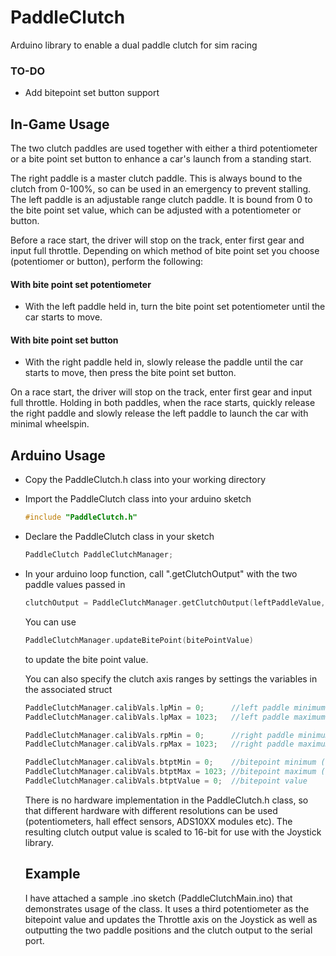 # PaddleClutch
Arduino library to enable a dual paddle clutch for sim racing

### TO-DO
* Add bitepoint set button support

## In-Game Usage

The two clutch paddles are used together with either a third potentiometer or a bite point set button to enhance a car's launch from a standing start.

The right paddle is a master clutch paddle. This is always bound to the clutch from 0-100%, so can be used in an emergency to prevent stalling.
The left paddle is an adjustable range clutch paddle. It is bound from 0 to the bite point set value, which can be adjusted with a potentiometer or button.

Before a race start, the driver will stop on the track, enter first gear and input full throttle. Depending on which method of bite point set you choose (potentiomer or button), perform the following:
#### With bite point set potentiometer
* With the left paddle held in, turn the bite point set potentiometer until the car starts to move.
#### With bite point set button
* With the right paddle held in, slowly release the paddle until the car starts to move, then press the bite point set button.


On a race start, the driver will stop on the track, enter first gear and input full throttle. Holding in both paddles, when the race starts, quickly release the right paddle and slowly release the left paddle to launch the car with minimal wheelspin.

## Arduino Usage

* Copy the PaddleClutch.h class into your working directory
* Import the PaddleClutch class into your arduino sketch
  ```C
  #include "PaddleClutch.h"
  ```
* Declare the PaddleClutch class in your sketch
  ```C
  PaddleClutch PaddleClutchManager;
  ```
* In your arduino loop function, call ".getClutchOutput" with the two paddle values passed in
  ```C
  clutchOutput = PaddleClutchManager.getClutchOutput(leftPaddleValue, rightPaddleValue);
  ```
  
  You can use
  ```C
  PaddleClutchManager.updateBitePoint(bitePointValue)
  ```
  to update the bite point value.
  
  You can also specify the clutch axis ranges by settings the variables in the associated struct
  ```C
  PaddleClutchManager.calibVals.lpMin = 0;      //left paddle minimum
  PaddleClutchManager.calibVals.lpMax = 1023;   //left paddle maximum
  
  PaddleClutchManager.calibVals.rpMin = 0;      //right paddle minimum
  PaddleClutchManager.calibVals.rpMax = 1023;   //right paddle maximum
  
  PaddleClutchManager.calibVals.btptMin = 0;    //bitepoint minimum (for potentiometer bitepoint)
  PaddleClutchManager.calibVals.btptMax = 1023; //bitepoint maximum (for potentiometer bitepoint)
  PaddleClutchManager.calibVals.btptValue = 0;  //bitepoint value
  ```
  
  There is no hardware implementation in the PaddleClutch.h class, so that different hardware with different resolutions can be used (potentiometers, hall effect sensors, ADS10XX modules etc). The resulting clutch output value is scaled to 16-bit for use with the Joystick library.
  
  ## Example
  
  I have attached a sample .ino sketch (PaddleClutchMain.ino) that demonstrates usage of the class. It uses a third potentiometer as the bitepoint value and updates the Throttle axis on the Joystick as well as outputting the two paddle positions and the clutch output to the serial port.
  
